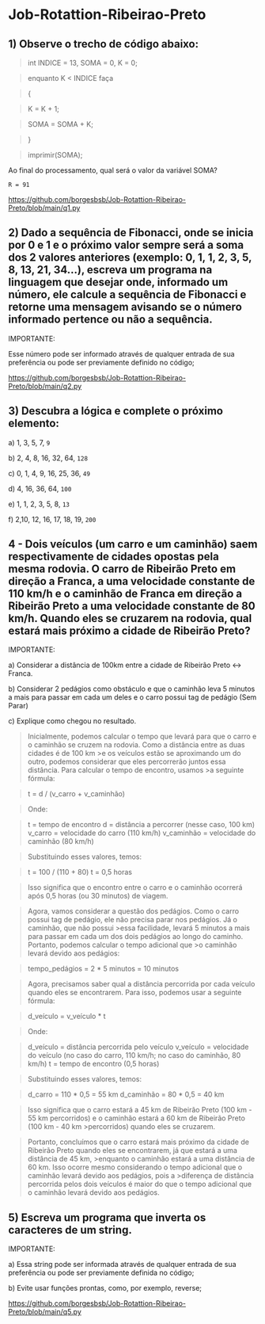 # Job-Rotattion-Ribeirao-Preto

## 1) Observe o trecho de código abaixo:

> int INDICE = 13, SOMA = 0, K = 0;

> enquanto K < INDICE faça

> {

> K = K + 1;

> SOMA = SOMA + K;

> }

> imprimir(SOMA);

Ao final do processamento, qual será o valor da variável SOMA?

`R = 91`

https://github.com/borgesbsb/Job-Rotattion-Ribeirao-Preto/blob/main/q1.py




## 2) Dado a sequência de Fibonacci, onde se inicia por 0 e 1 e o próximo valor sempre será a soma dos 2 valores anteriores (exemplo: 0, 1, 1, 2, 3, 5, 8, 13, 21, 34...), escreva um programa na linguagem que desejar onde, informado um número, ele calcule a sequência de Fibonacci e retorne uma mensagem avisando se o número informado pertence ou não a sequência.

IMPORTANTE:

Esse número pode ser informado através de qualquer entrada de sua preferência ou pode ser previamente definido no código;

https://github.com/borgesbsb/Job-Rotattion-Ribeirao-Preto/blob/main/q2.py

## 3) Descubra a lógica e complete o próximo elemento:


a) 1, 3, 5, 7, `9`

b) 2, 4, 8, 16, 32, 64, `128`

c) 0, 1, 4, 9, 16, 25, 36, `49`

d) 4, 16, 36, 64, `100`

e) 1, 1, 2, 3, 5, 8, `13`

f) 2,10, 12, 16, 17, 18, 19, `200`



## 4 - Dois veículos (um carro e um caminhão) saem respectivamente de cidades opostas pela mesma rodovia. O carro de Ribeirão Preto em direção a Franca, a uma velocidade constante de 110 km/h e o caminhão de Franca em direção a Ribeirão Preto a uma velocidade constante de 80 km/h. Quando eles se cruzarem na rodovia, qual estará mais próximo a cidade de Ribeirão Preto?

IMPORTANTE:

a) Considerar a distância de 100km entre a cidade de Ribeirão Preto <-> Franca.

b) Considerar 2 pedágios como obstáculo e que o caminhão leva 5 minutos a mais para passar em cada um deles e o carro possui tag de pedágio (Sem Parar)

c) Explique como chegou no resultado.

>Inicialmente, podemos calcular o tempo que levará para que o carro e o caminhão se cruzem na rodovia. Como a distância entre as duas cidades é de 100 km >e os veículos estão se aproximando um do outro, podemos considerar que eles percorrerão juntos essa distância. Para calcular o tempo de encontro, usamos >a seguinte fórmula:

>t = d / (v_carro + v_caminhão)

>Onde:

>t = tempo de encontro
>d = distância a percorrer (nesse caso, 100 km)
>v_carro = velocidade do carro (110 km/h)
>v_caminhão = velocidade do caminhão (80 km/h)

>Substituindo esses valores, temos:

>t = 100 / (110 + 80)
>t = 0,5 horas

>Isso significa que o encontro entre o carro e o caminhão ocorrerá após 0,5 horas (ou 30 minutos) de viagem.

>Agora, vamos considerar a questão dos pedágios. Como o carro possui tag de pedágio, ele não precisa parar nos pedágios. Já o caminhão, que não possui >essa facilidade, levará 5 minutos a mais para passar em cada um dos dois pedágios ao longo do caminho. Portanto, podemos calcular o tempo adicional que >o caminhão levará devido aos pedágios:

>tempo_pedágios = 2 * 5 minutos = 10 minutos

>Agora, precisamos saber qual a distância percorrida por cada veículo quando eles se encontrarem. Para isso, podemos usar a seguinte fórmula:

>d_veículo = v_veículo * t

>Onde:

>d_veículo = distância percorrida pelo veículo
>v_veículo = velocidade do veículo (no caso do carro, 110 km/h; no caso do caminhão, 80 km/h)
>t = tempo de encontro (0,5 horas)

>Substituindo esses valores, temos:

>d_carro = 110 * 0,5 = 55 km
>d_caminhão = 80 * 0,5 = 40 km

>Isso significa que o carro estará a 45 km de Ribeirão Preto (100 km - 55 km percorridos) e o caminhão estará a 60 km de Ribeirão Preto (100 km - 40 km >percorridos) quando eles se cruzarem.

>Portanto, concluímos que o carro estará mais próximo da cidade de Ribeirão Preto quando eles se encontrarem, já que estará a uma distância de 45 km, >enquanto o caminhão estará a uma distância de 60 km. Isso ocorre mesmo considerando o tempo adicional que o caminhão levará devido aos pedágios, pois a >diferença de distância percorrida pelos dois veículos é maior do que o tempo adicional que o caminhão levará devido aos pedágios.


## 5) Escreva um programa que inverta os caracteres de um string.

IMPORTANTE:

a) Essa string pode ser informada através de qualquer entrada de sua preferência ou pode ser previamente definida no código;

b) Evite usar funções prontas, como, por exemplo, reverse;

https://github.com/borgesbsb/Job-Rotattion-Ribeirao-Preto/blob/main/q5.py


